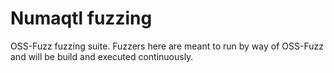 # Numaqtl fuzzing

OSS-Fuzz fuzzing suite. Fuzzers here are meant to run by way of OSS-Fuzz and
will be build and executed continuously.
